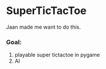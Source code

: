 # SuperTicTacToe
Jaan made me want to do this.
### Goal:
1) playable super tictactoe in pygame
2) AI
